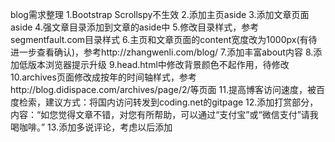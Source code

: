 blog需求整理
1.Bootstrap Scrollspy不生效
2.添加主页aside
3.添加文章页面aside
4.强文章目录添加到文章的aside中
5.修改目录样式，参考segmentfault.com目录样式
6.主页和文章页面的content宽度改为1000px(有待进一步查看确认)，参考http://zhangwenli.com/blog/
7.添加丰富about内容
8.添加低版本浏览器提示升级
9.head.html中修改背景颜色不起作用，待修改
10.archives页面修改成按年的时间轴样式，参考http://blog.didispace.com/archives/page/2/等页面
11.提高博客访问速度，被百度检索，建议方式：将国内访问转发到coding.net的gitpage
12.添加打赏部分，内容：“如您觉得文章不错，对您有所帮助，可以通过“支付宝”或“微信支付”请我喝咖啡。”
13.添加多说评论，考虑以后添加
